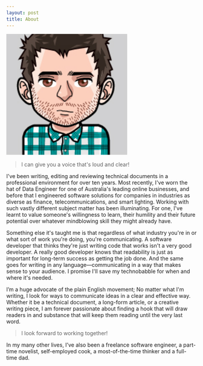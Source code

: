 ```yaml
---
layout: post
title: About
---
```


![me](/assets/img/avatar.jpg)

> I can give you a voice that's loud and clear!

I've been writing, editing and reviewing technical documents in a professional environment for over ten years. Most recently, I've worn the hat of Data Engineer for one of Australia's leading online businesses, and before that I engineered software solutions for companies in industries as diverse as finance, telecommunications, and smart lighting. Working with such vastly different subject matter has been illuminating. For one, I've learnt to value someone's willingness to learn, their humility and their future potential over whatever mindblowing skill they might already have.

Something else it's taught me is that regardless of what industry you're in or what sort of work you're doing, you're communicating. A software developer that thinks they're just writing code that works isn't a very good developer. A really good developer knows that readability is just as important for long-term success as getting the job done. And the same goes for writing in any language—communicating in a way that makes sense to your audience. I promise I'll save my technobabble for when and where it's needed.

I’m a huge advocate of the plain English movement; No matter what I'm writing, I look for ways to communicate ideas in a clear and effective way. Whether it be a technical document, a long-form article, or a creative writing piece, I am forever passionate about finding a hook that will draw readers in and substance that will keep them reading until the very last word.

> I look forward to working together!

In my many other lives, I’ve also been a freelance software engineer, a part-time novelist, self-employed cook, a most-of-the-time thinker and a full-time dad.
